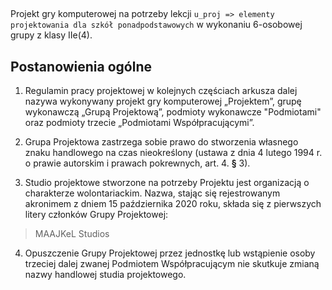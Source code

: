 
##
Projekt gry komputerowej na potrzeby lekcji  `u_proj => elementy projektowania dla szkół ponadpodstawowych` w wykonaniu 6-osobowej grupy z klasy IIe(4).

## Postanowienia ogólne

 1. Regulamin pracy projektowej w kolejnych częściach arkusza dalej nazywa wykonywany projekt gry komputerowej „Projektem”, grupę wykonawczą „Grupą Projektową”, podmioty wykonawcze "Podmiotami" oraz podmioty trzecie „Podmiotami Współpracującymi”.
 
 2. Grupa Projektowa zastrzega sobie prawo do stworzenia własnego znaku handlowego na czas nieokreślony (ustawa z dnia 4 lutego 1994 r. o prawie autorskim i prawach pokrewnych, art. 4. **§** 3).
 
 3. Studio projektowe stworzone na potrzeby Projektu jest organizacją o charakterze wolontariackim. 
Nazwa, stając się rejestrowanym akronimem z dniem 15 października 2020 roku, składa się z pierwszych litery członków Grupy Projektowej: 
> MAAJKeL Studios

4. Opuszczenie Grupy Projektowej przez jednostkę lub wstąpienie osoby trzeciej dalej zwanej Podmiotem Współpracującym nie skutkuje zmianą nazwy handlowej studia projektowego.
